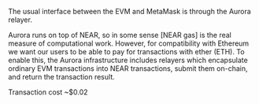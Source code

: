 The usual interface between the EVM and MetaMask is through the Aurora relayer.

Aurora runs on top of NEAR, so in some sense [NEAR gas] is the real measure of computational work.
However, for compatibility with Ethereum we want our users to be able to pay for transactions with ether (ETH).
To enable this, the Aurora infrastructure includes relayers which encapsulate ordinary EVM transactions into NEAR transactions, submit them on-chain, and return the transaction result.

Transaction cost ~$0.02
